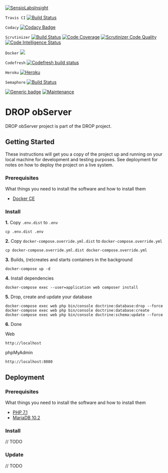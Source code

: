 [![SensioLabsInsight](https://insight.sensiolabs.com/projects/4caef27a-276c-4cbf-99a8-6176f51e819a/big.png)](https://insight.sensiolabs.com/projects/4caef27a-276c-4cbf-99a8-6176f51e819a)

`Travis CI`
[![Build Status](https://travis-ci.org/Darkmira/drop-observer.svg?branch=develop)](https://travis-ci.org/Darkmira/drop-observer)

`Codacy`
[![Codacy Badge](https://api.codacy.com/project/badge/Coverage/3ce7e103844f4d59b7467946f8c83f9b)](https://www.codacy.com/app/cvilleger/drop-observer?utm_source=github.com&utm_medium=referral&utm_content=Darkmira/drop-observer&utm_campaign=Badge_Coverage)

`Scrutinizer`
[![Build Status](https://scrutinizer-ci.com/g/Darkmira/drop-observer/badges/build.png?b=develop)](https://scrutinizer-ci.com/g/Darkmira/drop-observer/build-status/develop)
[![Code Coverage](https://scrutinizer-ci.com/g/Darkmira/drop-observer/badges/coverage.png?b=develop)](https://scrutinizer-ci.com/g/Darkmira/drop-observer/?branch=develop)
[![Scrutinizer Code Quality](https://scrutinizer-ci.com/g/Darkmira/drop-observer/badges/quality-score.png?b=develop)](https://scrutinizer-ci.com/g/Darkmira/drop-observer/?branch=develop)
[![Code Intelligence Status](https://scrutinizer-ci.com/g/Darkmira/drop-observer/badges/code-intelligence.svg?b=develop)](https://scrutinizer-ci.com/code-intelligence)

`Docker`
[![](https://images.microbadger.com/badges/image/cvilleger/drop-observer.svg)](https://microbadger.com/images/cvilleger/drop-observer)

`Codefresh`
[![Codefresh build status]( https://g.codefresh.io/api/badges/build?repoOwner=Darkmira&repoName=drop-observer&branch=develop&pipelineName=drop-observer&accountName=cvilleger&type=cf-2)]( https://g.codefresh.io/repositories/Darkmira/drop-observer/builds?filter=trigger:build;branch:develop;service:5ae7046a1042630001422a1b~drop-observer)

`Heroku`
[![Heroku](https://heroku-badge.herokuapp.com/?app=drop-observer&style=flat&svg=1)](https://drop-observer.herokuapp.com/)

`Semaphore`
[![Build Status](https://semaphoreci.com/api/v1/cvilleger/drop-observer/branches/develop/badge.svg)](https://semaphoreci.com/cvilleger/drop-observer)

[![Generic badge](https://img.shields.io/badge/Powered%20by-Love-red.svg)](https://www.darkmira.fr/)
[![Maintenance](https://img.shields.io/badge/Maintained%3F-yes-green.svg)](https://github.com/Darkmira/drop-observer/pulse/monthly)

# DROP obServer 
DROP obServer project is part of the DROP project.

## Getting Started

These instructions will get you a copy of the project up and running on your local machine for development and testing purposes. See deployment for notes on how to deploy the project on a live system.

### Prerequisites

What things you need to install the software and how to install them

- [Docker CE](https://www.docker.com/community-edition)

### Install

**1.** Copy `.env.dist` to `.env`

```
cp .env.dist .env
```

**2.** Copy `docker-compose.override.yml.dist` to `docker-compose.override.yml`

```
cp docker-compose.override.yml.dist docker-compose.override.yml
```

**3.** Builds, (re)creates and starts containers in the background

```
docker-compose up -d
```

**4.** Install dependencies

```
docker-compose exec --user=application web composer install
```

**5.** Drop, create and update your database

```
docker-compose exec web php bin/console doctrine:database:drop --force
docker-compose exec web php bin/console doctrine:database:create
docker-compose exec web php bin/console doctrine:schema:update --force
```

**6.** Done

Web
```
http://localhost
```

phpMyAdmin
```
http://localhost:8080
```

## Deployment

### Prerequisites

What things you need to install the software and how to install them

- [PHP 7.1](http://php.net/downloads.php)
- [MariaDB 10.2](https://mariadb.org/download/)

### Install

// TODO

### Update

// TODO
